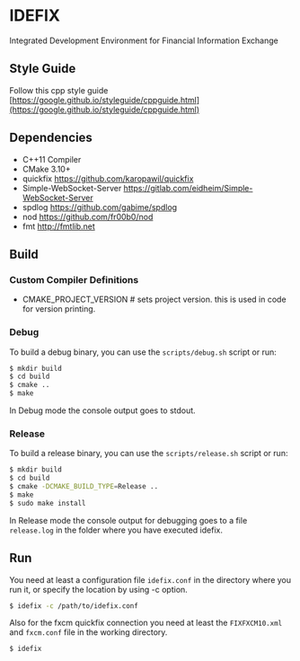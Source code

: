 # IDEFIX
Integrated Development Environment for Financial Information Exchange

## Style Guide
Follow this cpp style guide [https://google.github.io/styleguide/cppguide.html](https://google.github.io/styleguide/cppguide.html)

## Dependencies

- C++11 Compiler
- CMake 3.10+
- quickfix https://github.com/karopawil/quickfix
- Simple-WebSocket-Server https://gitlab.com/eidheim/Simple-WebSocket-Server
- spdlog https://github.com/gabime/spdlog
- nod https://github.com/fr00b0/nod
- fmt http://fmtlib.net

## Build
### Custom Compiler Definitions

- CMAKE_PROJECT_VERSION # sets project version. this is used in code for version printing.


### Debug
To build a debug binary, you can use the `scripts/debug.sh` script or run:

```bash
$ mkdir build
$ cd build
$ cmake ..
$ make
```

In Debug mode the console output goes to stdout.

### Release
To build a release binary, you can use the `scripts/release.sh` script or run:

```bash
$ mkdir build
$ cd build 
$ cmake -DCMAKE_BUILD_TYPE=Release ..
$ make
$ sudo make install
```

In Release mode the console output for debugging goes to a file `release.log` in the folder where you have executed idefix.

## Run

You need at least a configuration file `idefix.conf` in the directory where you run it, or specify the location by using -c option.

```bash
$ idefix -c /path/to/idefix.conf
```

Also for the fxcm quickfix connection you need at least the `FIXFXCM10.xml` and `fxcm.conf` file in the working directory.

```bash
$ idefix 
```

